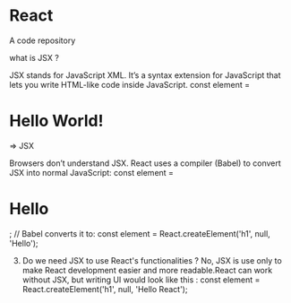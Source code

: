 # React
A code repository 

what is JSX ?

JSX stands for JavaScript XML.
It’s a syntax extension for JavaScript that lets you write HTML-like code inside JavaScript.
const element = <h1> Hello World! </h1> => JSX

Browsers don’t understand JSX.
React uses a compiler (Babel) to convert JSX into normal JavaScript: 
const element = <h1>Hello</h1>;
// Babel converts it to:
const element = React.createElement('h1', null, 'Hello');

3. Do we need JSX to use React's functionalities ?
No, JSX is use only to  make React development easier and more readable.React can work without JSX, but writing UI would look like this :  const element = React.createElement('h1', null, 'Hello React');




